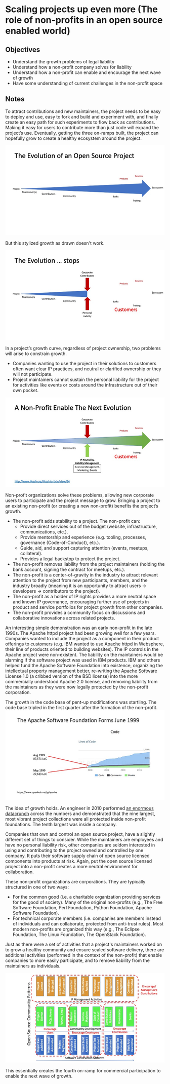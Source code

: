 # Scaling projects up even more (The role of non-profits in an open source enabled world) 

## Objectives
* Understand the growth problems of legal liability
* Understand how a non-profit company solves for liability
* Understand how a non-profit can enable and encourage the next wave of growth 
* Have some understanding of current challenges in the non-profit space

## Notes

To attract contributions and new maintainers, the project needs to be easy to deploy and use, 
easy to fork and build and experiment with, and finally create an easy path for such experiments to flow back as contributions. 
Making it easy for users to contribute more than just code will expand the project’s use. 
Eventually, getting the three on-ramps built, the project can hopefully grow to create a healthy ecosystem around the project. 

![Stylized growth of an open source project of code and contributors](images/Evolution.jpeg)

But this stylized growth as drawn doesn't work. 

![Project growth capped by liability and IP risk](images/Capped.jpeg)

In a project’s growth curve, regardless of project ownership, two problems will arise to constrain growth.  
* Companies wanting to use the project in their solutions to customers often want clear IP practices, 
and neutral or clarified ownership or they will not participate.   
* Project maintainers cannot sustain the personal liability for the project for activities like events or costs around the infrastructure 
out of their own pocket. 

![Growth returns to project with non-profit to manage risk](images/Non-profit.jpeg)

Non-profit organizations solve these problems, allowing new corporate users to participate and the project message to grow. 
Bringing a project to an existing non-profit (or creating a new non-profit) benefits the project’s growth.  
* The non-profit adds stability to a project. The non-profit can: 
  - Provide direct services out of the budget (website, infrastructure, communications, etc.). 
  - Provide mentorship and experience (e.g. tooling, processes, governance (Code-of-Conduct), etc.). 
  - Guide, aid, and support capturing attention (events, meetups, collateral). 
  - Provides a legal backstop to protect the project. 
* The non-profit removes liability from the project maintainers (holding the bank account, signing the contract for meetups, etc.).  
* The non-profit is a center-of-gravity in the industry to attract relevant attention to the project from new participants, members, 
and the industry broadly (meaning it is an opportunity to attract users -> developers -> contributors to the project).  
* The non-profit as a holder of IP rights provides a more neutral space and known IP governance, 
encouraging further use of projects in product and service portfolios for project growth from other companies.  
* The non-profit provides a community focus on discussions and collaborative innovations across related projects. 
 
An interesting simple demonstration was an early non-profit in the late 1990s. 
The Apache httpd project had been growing well for a few years. 
Companies wanted to include the project as a component in their product offerings to customers 
(e.g. IBM wanted to use Apache httpd in Websphere, their line of products oriented to building websites). 
The IP controls in the Apache project were non-existent. 
The liability on the maintainers would be alarming if the software project was used in IBM products. 
IBM and others helped fund the Apache Software Foundation into existence, 
organizing the intellectual property management better, 
re-writing the Apache Software License 1.0 (a cribbed version of the BSD license) into the more commercially understood Apache 2.0 license, 
and removing liability from the maintainers as they were now legally protected by the non-profit corporation. 

The growth in the code base of pent-up modifications was startling. The code base tripled in the first quarter after the formation of the non-profit. 
![Triple growth in Apache httpd project in first quarter](images/Apache.jpeg)

The idea of growth holds. 
An engineer in 2010 performed 
[an enormous datacrunch](https://www.openlife.cc/blogs/2010/november/how-grow-your-open-source-project-10x-and-revenues-5x) 
across the numbers and demonstrated that the nine largest, 
most vibrant project collections were all protected inside non-profit foundations. 
The tenth largest was inside a company. 

Companies that own and control an open source project, have a slightly different set of things to consider. 
While the maintainers are employees and have no personal liability risk, 
other companies are seldom interested in using and contributing to the project owned and controlled by one company. 
It puts their software supply chain of open source licensed components into products at risk. 
Again, put the open source licensed project into a non-profit creates a more neutral environment for collaboration. 

These non-profit organizations are corporations. They are typically structured in one of two ways:
* For the common good (i.e. a charitable organization providing services for the good of society). 
Many of the original non-profits (e.g., The Free Software Foundation, Perl Foundation, Python Foundation, Apache Software Foundation). 
* For technical corporate members (i.e. companies are members instead of individuals and can collaborate, protected from anti-trust rules). 
Most modern non-profits are organized this way (e.g., The Eclipse Foundation, The Linux Foundation, The OpenStack Foundation). 

Just as there were a set of activities that a project's maintainers worked on to grow a healthy community and ensure scaled software delivery, 
there are additional activities (performed in the context of the non-profit) that enable companies to more easily participate,
and to remove liability from the maintainers as individuals. 

![List of new activities for building a commercial on-ramp](images/NewPractices.jpeg)

This essentially creates the fourth on-ramp for commercial participation to enable the next wave of growth. 



